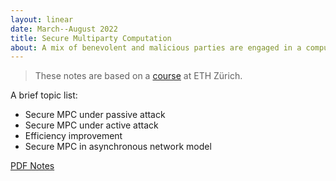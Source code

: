 ```yaml
---
layout: linear
date: March--August 2022
title: Secure Multiparty Computation
about: A mix of benevolent and malicious parties are engaged in a computational task, where each party provides an input. Is there a protocol that protects the input privacy of benevolent parties? We develop various solutions and compare their security guarantees, communication complexity, and applicability.
---
```


> These notes are based on a [course](https://crypto.ethz.ch/teaching/CP22/) at ETH Zürich.

A brief topic list:

- Secure MPC under passive attack
- Secure MPC under active attack
- Efficiency improvement
- Secure MPC in asynchronous network model

[PDF Notes](./MPC.pdf)